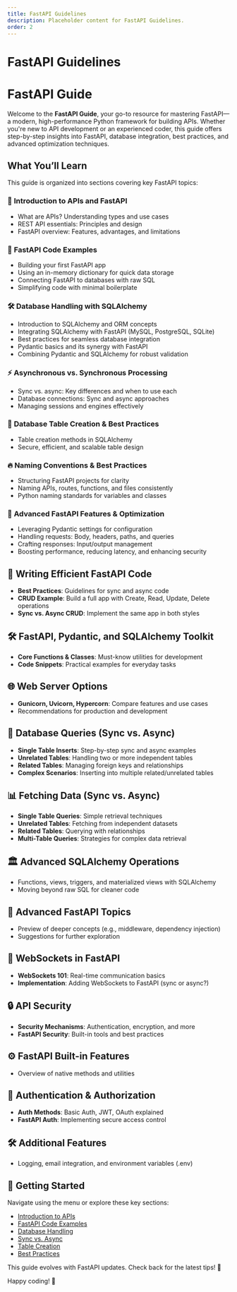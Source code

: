 ```yaml
---
title: FastAPI Guidelines
description: Placeholder content for FastAPI Guidelines.
order: 2
---
```


# FastAPI Guidelines

# FastAPI Guide

Welcome to the **FastAPI Guide**, your go-to resource for mastering FastAPI—a modern, high-performance Python framework for building APIs. Whether you're new to API development or an experienced coder, this guide offers step-by-step insights into FastAPI, database integration, best practices, and advanced optimization techniques.

## What You’ll Learn

This guide is organized into sections covering key FastAPI topics:

### 🚀 **Introduction to APIs and FastAPI**
- What are APIs? Understanding types and use cases
- REST API essentials: Principles and design
- FastAPI overview: Features, advantages, and limitations

### 📝 **FastAPI Code Examples**
- Building your first FastAPI app
- Using an in-memory dictionary for quick data storage
- Connecting FastAPI to databases with raw SQL
- Simplifying code with minimal boilerplate

### 🛠 **Database Handling with SQLAlchemy**
- Introduction to SQLAlchemy and ORM concepts
- Integrating SQLAlchemy with FastAPI (MySQL, PostgreSQL, SQLite)
- Best practices for seamless database integration
- Pydantic basics and its synergy with FastAPI
- Combining Pydantic and SQLAlchemy for robust validation

### ⚡ **Asynchronous vs. Synchronous Processing**
- Sync vs. async: Key differences and when to use each
- Database connections: Sync and async approaches
- Managing sessions and engines effectively

### 📂 **Database Table Creation & Best Practices**
- Table creation methods in SQLAlchemy
- Secure, efficient, and scalable table design

### 🔥 **Naming Conventions & Best Practices**
- Structuring FastAPI projects for clarity
- Naming APIs, routes, functions, and files consistently
- Python naming standards for variables and classes

### 🔧 **Advanced FastAPI Features & Optimization**
- Leveraging Pydantic settings for configuration
- Handling requests: Body, headers, paths, and queries
- Crafting responses: Input/output management
- Boosting performance, reducing latency, and enhancing security

## 🚀 Writing Efficient FastAPI Code
- **Best Practices**: Guidelines for sync and async code
- **CRUD Example**: Build a full app with Create, Read, Update, Delete operations
- **Sync vs. Async CRUD**: Implement the same app in both styles

## 🛠 FastAPI, Pydantic, and SQLAlchemy Toolkit
- **Core Functions & Classes**: Must-know utilities for development
- **Code Snippets**: Practical examples for everyday tasks

## 🌐 Web Server Options
- **Gunicorn, Uvicorn, Hypercorn**: Compare features and use cases
- Recommendations for production and development

## 🔄 Database Queries (Sync vs. Async)
- **Single Table Inserts**: Step-by-step sync and async examples
- **Unrelated Tables**: Handling two or more independent tables
- **Related Tables**: Managing foreign keys and relationships
- **Complex Scenarios**: Inserting into multiple related/unrelated tables

## 📊 Fetching Data (Sync vs. Async)
- **Single Table Queries**: Simple retrieval techniques
- **Unrelated Tables**: Fetching from independent datasets
- **Related Tables**: Querying with relationships
- **Multi-Table Queries**: Strategies for complex data retrieval

## 🏛 Advanced SQLAlchemy Operations
- Functions, views, triggers, and materialized views with SQLAlchemy
- Moving beyond raw SQL for cleaner code

## 🚀 Advanced FastAPI Topics
- Preview of deeper concepts (e.g., middleware, dependency injection)
- Suggestions for further exploration

## 🔗 WebSockets in FastAPI
- **WebSockets 101**: Real-time communication basics
- **Implementation**: Adding WebSockets to FastAPI (sync or async?)

## 🔒 API Security
- **Security Mechanisms**: Authentication, encryption, and more
- **FastAPI Security**: Built-in tools and best practices

## ⚙️ FastAPI Built-in Features
- Overview of native methods and utilities

## 🔑 Authentication & Authorization
- **Auth Methods**: Basic Auth, JWT, OAuth explained
- **FastAPI Auth**: Implementing secure access control

## 🛠 Additional Features
- Logging, email integration, and environment variables (.env)

## 📖 Getting Started
Navigate using the menu or explore these key sections:
- [Introduction to APIs](../intro/api.md)
- [FastAPI Code Examples](../examples/basic_fastapi.md)
- [Database Handling](../database/sqlalchemy_intro.md)
- [Sync vs. Async](../async/sync_vs_async.md)
- [Table Creation](../tables/table_creation.md)
- [Best Practices](../advanced/performance_security.md)

This guide evolves with FastAPI updates. Check back for the latest tips! 🚀

Happy coding! 🎉